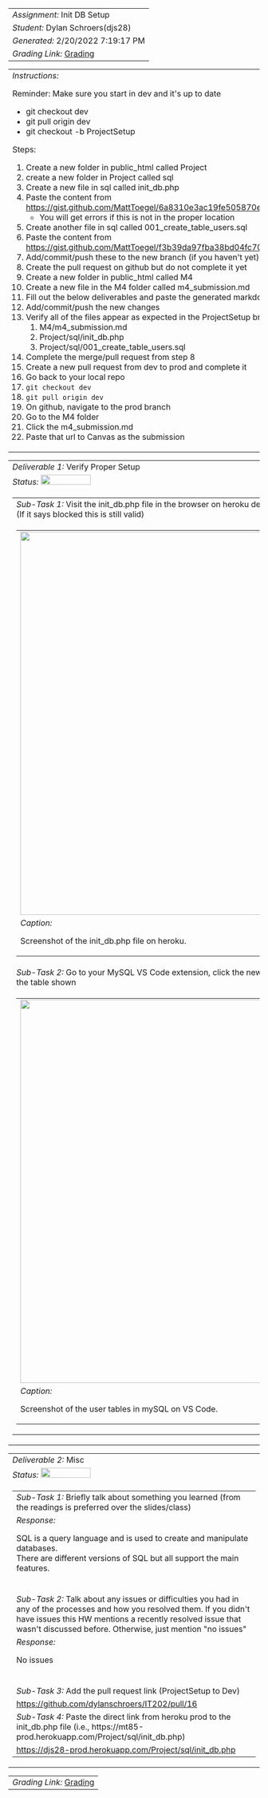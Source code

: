 <table><tr><td> <em>Assignment: </em> Init DB Setup</td></tr>
<tr><td> <em>Student: </em> Dylan Schroers(djs28)</td></tr>
<tr><td> <em>Generated: </em> 2/20/2022 7:19:17 PM</td></tr>
<tr><td> <em>Grading Link: </em> <a rel="noreferrer noopener" href="https://learn.ethereallab.app/homework/IT202-004-S22/init-db-setup/grade/djs28" target="_blank">Grading</a></td></tr></table>
<table><tr><td> <em>Instructions: </em> <p>Reminder: Make sure you start in dev and it&#39;s up to date</p>
<ul>
<li>git checkout dev</li>
<li>git pull origin dev</li>
<li>git checkout -b ProjectSetup</li>
</ul>
<p>Steps:</p>
<ol>
<li>Create a new folder in public_html called Project</li>
<li>create a new folder in Project called sql</li>
<li>Create a new file in sql called init_db.php</li>
<li>Paste the content from <a href="https://gist.github.com/MattToegel/6a8310e3ac19fe505870e5ebfa8cf4ea">https://gist.github.com/MattToegel/6a8310e3ac19fe505870e5ebfa8cf4ea</a><ul>
<li>You will get errors if this is not in the proper location</li>
</ul>
</li>
<li>Create another file in sql called 001_create_table_users.sql</li>
<li>Paste the content from <a href="https://gist.github.com/MattToegel/f3b39da97fba38bd04fc7073ad0a627e">https://gist.github.com/MattToegel/f3b39da97fba38bd04fc7073ad0a627e</a> </li>
<li>Add/commit/push these to the new branch (if you haven&#39;t yet)</li>
<li>Create the pull request on github but do not complete it yet</li>
<li>Create a new folder in public_html called M4</li>
<li>Create a new file in the M4 folder called m4_submission.md</li>
<li>Fill out the below deliverables and paste the generated markdown in the file</li>
<li>Add/commit/push the new changes</li>
<li>Verify all of the files appear as expected in the ProjectSetup branch<ol>
<li>M4/m4_submission.md</li>
<li>Project/sql/init_db.php</li>
<li>Project/sql/001_create_table_users.sql</li>
</ol>
</li>
<li>Complete the merge/pull request from step 8</li>
<li>Create a new pull request from dev to prod and complete it</li>
<li>Go back to your local repo</li>
<li><code>git checkout dev</code></li>
<li><code>git pull origin dev</code></li>
<li>On github, navigate to the prod branch</li>
<li>Go to the M4 folder</li>
<li>Click the m4_submission.md</li>
<li>Paste that url to Canvas as the submission</li>
</ol>
</td></tr></table>
<table><tr><td> <em>Deliverable 1: </em> Verify Proper Setup </td></tr><tr><td><em>Status: </em> <img width="100" height="20" src="https://via.placeholder.com/400x120/009955/fff?text=Complete"></td></tr>
<tr><td><table><tr><td> <em>Sub-Task 1: </em> Visit the init_db.php file in the browser on heroku dev and screenshot the working output (If it says blocked this is still valid)</td></tr>
<tr><td><table><tr><td><img width="768px" src="https://user-images.githubusercontent.com/60888108/154870124-35ac0280-4a3a-401f-af9a-0a0de469b1f6.png"/></td></tr>
<tr><td> <em>Caption:</em> <p>Screenshot of the init_db.php file on heroku.<br></p>
</td></tr>
</table></td></tr>
<tr><td> <em>Sub-Task 2: </em> Go to your MySQL VS Code extension, click the new table that was generated, screenshot the table shown</td></tr>
<tr><td><table><tr><td><img width="768px" src="https://user-images.githubusercontent.com/60888108/154870345-2d2c0aa9-d7cf-47f2-88e8-9496471b8ae8.png"/></td></tr>
<tr><td> <em>Caption:</em> <p>Screenshot of the user tables in mySQL on VS Code.<br></p>
</td></tr>
</table></td></tr>
</table></td></tr>
<table><tr><td> <em>Deliverable 2: </em> Misc </td></tr><tr><td><em>Status: </em> <img width="100" height="20" src="https://via.placeholder.com/400x120/009955/fff?text=Complete"></td></tr>
<tr><td><table><tr><td> <em>Sub-Task 1: </em> Briefly talk about something you learned (from the readings is preferred over the slides/class)</td></tr>
<tr><td> <em>Response:</em> <p>SQL is a query language and is used to create and manipulate databases.<br>There are different versions of SQL but all support the main features. <br></p><br></td></tr>
<tr><td> <em>Sub-Task 2: </em> Talk about any issues or difficulties you had in any of the processes and how you resolved them. If you didn't have issues this HW mentions a recently resolved issue that wasn't discussed before. Otherwise, just mention "no issues"</td></tr>
<tr><td> <em>Response:</em> <p>No issues<br></p><br></td></tr>
<tr><td> <em>Sub-Task 3: </em> Add the pull request link (ProjectSetup to Dev)</td></tr>
<tr><td> <a rel="noreferrer noopener" target="_blank" href="https://github.com/dylanschroers/IT202/pull/16">https://github.com/dylanschroers/IT202/pull/16</a> </td></tr>
<tr><td> <em>Sub-Task 4: </em> Paste the direct link from heroku prod to the init_db.php file (i.e., https://mt85-prod.herokuapp.com/Project/sql/init_db.php)</td></tr>
<tr><td> <a rel="noreferrer noopener" target="_blank" href="https://djs28-prod.herokuapp.com/Project/sql/init_db.php">https://djs28-prod.herokuapp.com/Project/sql/init_db.php</a> </td></tr>
</table></td></tr>
<table><tr><td><em>Grading Link: </em><a rel="noreferrer noopener" href="https://learn.ethereallab.app/homework/IT202-004-S22/init-db-setup/grade/djs28" target="_blank">Grading</a></td></tr></table>